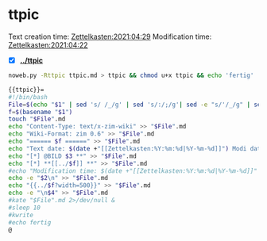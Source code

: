 # ttpic
Text creation time: [Zettelkasten:2021:04:29]()
Modification time: [Zettelkasten:2021:04:22]()
- [X] **[../ttpic](./ttpic)**



```bash
noweb.py -Rttpic ttpic.md > ttpic && chmod u+x ttpic && echo 'fertig'
```


```bash
{{ttpic}}=
#!/bin/bash
File=$(echo "$1" | sed 's/ /_/g' | sed 's/:/;/g'| sed -e "s/'/_/g" | sed 's/\"//g')
f=$(basename "$1")
touch "$File".md
echo "Content-Type: text/x-zim-wiki" >> "$File".md
echo "Wiki-Format: zim 0.6" >> "$File".md
echo "====== $f ======" >> "$File".md
echo "Text date: $(date +"[[Zettelkasten:%Y:%m:%d|%Y-%m-%d]]") Modi date: $(date +"[[Zettelkasten:%Y:%m:%d|%Y-%m-%d]]" -r "$1")" >> "$File".md
echo "[*] @BILD $3 **" >> "$File".md
echo "[*] **[[../$f]] **" >> "$File".md
#echo "Modification time: $(date +"[[Zettelkasten:%Y:%m:%d|%Y-%m-%d]]" -r "$1")" >> "$File".md
echo -e "$2\n" >> "$File".md
echo "{{../$f?width=500}}" >> "$File".md
echo -e "\n$4" >> "$File".md
#kate "$File".md 2>/dev/null & 
#sleep 10
#kwrite
#echo fertig
@
```



